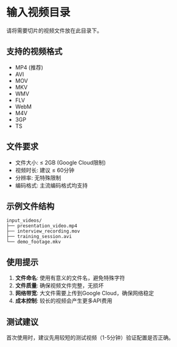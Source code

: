 # 输入视频目录

请将需要切片的视频文件放在此目录下。

## 支持的视频格式

- MP4 (推荐)
- AVI
- MOV
- MKV
- WMV
- FLV
- WebM
- M4V
- 3GP
- TS

## 文件要求

- 文件大小: ≤ 2GB (Google Cloud限制)
- 视频时长: 建议 ≤ 60分钟
- 分辨率: 无特殊限制
- 编码格式: 主流编码格式均支持

## 示例文件结构

```
input_videos/
├── presentation_video.mp4
├── interview_recording.mov
├── training_session.avi
└── demo_footage.mkv
```

## 使用提示

1. **文件命名**: 使用有意义的文件名，避免特殊字符
2. **文件质量**: 确保视频文件完整，无损坏
3. **网络带宽**: 大文件需要上传到Google Cloud，确保网络稳定
4. **成本控制**: 较长的视频会产生更多API费用

## 测试建议

首次使用时，建议先用较短的测试视频（1-5分钟）验证配置是否正确。 